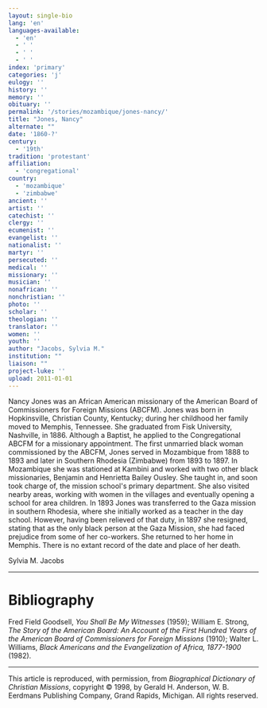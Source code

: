 ```yaml
---
layout: single-bio
lang: 'en'
languages-available:
  - 'en'
  - ' '
  - ' '
  - ' '
index: 'primary'
categories: 'j'
eulogy: ''
history: ''
memory: ''
obituary: ''
permalink: '/stories/mozambique/jones-nancy/'
title: "Jones, Nancy"
alternate: ""
date: '1860-?'
century:
  - '19th'
tradition: 'protestant'
affiliation:
  - 'congregational'
country:
  - 'mozambique'
  - 'zimbabwe'
ancient: ''
artist: ''
catechist: ''
clergy: ''
ecumenist: ''
evangelist: ''
nationalist: ''
martyr: ''
persecuted: ''
medical: ''
missionary: ''
musician: ''
nonafrican: ''
nonchristian: ''
photo: ''
scholar: ''
theologian: ''
translator: ''
women: ''
youth: ''
author: "Jacobs, Sylvia M."
institution: ""
liaison: ""
project-luke: ''
upload: 2011-01-01
---
```




Nancy Jones was an African American missionary of the American Board of Commissioners for Foreign Missions (ABCFM). Jones was born in Hopkinsville, Christian County, Kentucky; during her childhood her family moved to Memphis, Tennessee. She graduated from Fisk University, Nashville, in 1886. Although a Baptist, he applied to the Congregational ABCFM for a missionary appointment. The first unmarried black woman commissioned by the ABCFM, Jones served in Mozambique from 1888 to 1893 and later in Southern Rhodesia (Zimbabwe) from 1893 to 1897. In Mozambique she was stationed at Kambini and worked with two other black missionaries, Benjamin and Henrietta Bailey Ousley. She taught in, and soon took charge of, the mission school's primary department. She also visited nearby areas, working with women in the villages and eventually opening a school for area children. In 1893 Jones was transferred to the Gaza mission in southern Rhodesia, where she initially worked as a teacher in the day school. However, having been relieved of that duty, in 1897 she resigned, stating that as the only black person at the Gaza Mission, she had faced prejudice from some of her co-workers. She returned to her home in Memphis. There is no extant record of the date and place of her death.

Sylvia M. Jacobs

---

# Bibliography

Fred Field Goodsell, *You Shall Be My Witnesses* (1959); William E. Strong, *The Story of the American Board: An Account of the First Hundred Years of the American Board of Commissioners for Foreign Missions* (1910); Walter L. Williams, *Black Americans and the Evangelization of Africa, 1877-1900* (1982).

---

This article is reproduced, with permission, from *Biographical Dictionary of Christian Missions*, copyright © 1998, by Gerald H. Anderson, W. B. Eerdmans Publishing Company, Grand Rapids, Michigan. All rights reserved.

